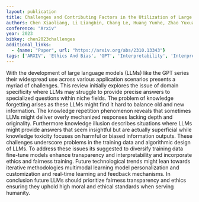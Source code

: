 ```yaml
---
layout: publication
title: Challenges and Contributing Factors in the Utilization of Large Language Models (LLMs)
authors: Chen Xiaoliang, Li Liangbin, Chang Le, Huang Yunhe, Zhao Yuxuan, Zhang Yuxiao, Li Dinuo
conference: "Arxiv"
year: 2023
bibkey: chen2023challenges
additional_links:
  - {name: "Paper", url: "https://arxiv.org/abs/2310.13343"}
tags: ['ARXIV', 'Ethics And Bias', 'GPT', 'Interpretability', 'Interpretability And Explainability', 'LLM', 'Multimodal Models', 'Reinforcement Learning', 'Responsible AI', 'Survey Paper']
---
```

With the development of large language models (LLMs) like the GPT series their widespread use across various application scenarios presents a myriad of challenges. This review initially explores the issue of domain specificity where LLMs may struggle to provide precise answers to specialized questions within niche fields. The problem of knowledge forgetting arises as these LLMs might find it hard to balance old and new information. The knowledge repetition phenomenon reveals that sometimes LLMs might deliver overly mechanized responses lacking depth and originality. Furthermore knowledge illusion describes situations where LLMs might provide answers that seem insightful but are actually superficial while knowledge toxicity focuses on harmful or biased information outputs. These challenges underscore problems in the training data and algorithmic design of LLMs. To address these issues its suggested to diversify training data fine-tune models enhance transparency and interpretability and incorporate ethics and fairness training. Future technological trends might lean towards iterative methodologies multimodal learning model personalization and customization and real-time learning and feedback mechanisms. In conclusion future LLMs should prioritize fairness transparency and ethics ensuring they uphold high moral and ethical standards when serving humanity.
